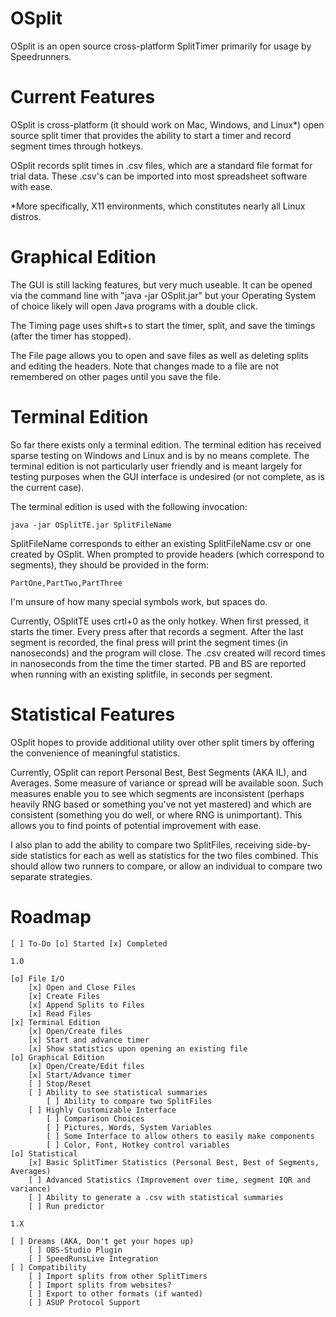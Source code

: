 OSplit
======

OSplit is an open source cross-platform SplitTimer primarily for usage by Speedrunners.

Current Features
================

OSplit is cross-platform (it should work on Mac, Windows, and Linux*) open source split timer that provides the ability to start a timer and record segment times through hotkeys.

OSplit records split times in .csv files, which are a standard file format for trial data. These .csv's can be imported into most spreadsheet software with ease.

*More specifically, X11 environments, which constitutes nearly all Linux distros.

Graphical Edition
=================

The GUI is still lacking features, but very much useable. It can be opened via the command line with "java -jar OSplit.jar" but your Operating System of choice likely will open Java programs with a double click.

The Timing page uses shift+s to start the timer, split, and save the timings (after the timer has stopped).

The File page allows you to open and save files as well as deleting splits and editing the headers. Note that changes made to a file are not remembered on other pages until you save the file.

Terminal Edition
================

So far there exists only a terminal edition. The terminal edition has received sparse testing on Windows and Linux and is by no means complete. The terminal edition is not particularly user friendly and is meant largely for testing purposes when the GUI interface is undesired (or not complete, as is the current case).

The terminal edition is used with the following invocation:

    java -jar OSplitTE.jar SplitFileName
    
SplitFileName corresponds to either an existing SplitFileName.csv or one created by OSplit. When prompted to provide headers (which correspond to segments), they should be provided in the form:

    PartOne,PartTwo,PartThree
    
I'm unsure of how many special symbols work, but spaces do.

Currently, OSplitTE uses crtl+0 as the only hotkey. When first pressed, it starts the timer. Every press after that records a segment. After the last segment is recorded, the final press will print the segment times (in nanoseconds) and the program will close.
The .csv created will record times in nanoseconds from the time the timer started. PB and BS are reported when running with an existing splitfile, in seconds per segment.

Statistical Features
====================

OSplit hopes to provide additional utility over other split timers by offering the convenience of meaningful statistics.

Currently, OSplit can report Personal Best, Best Segments (AKA IL), and Averages. Some measure of variance or spread will be available soon. Such measures enable you to see which segments are inconsistent (perhaps heavily RNG based or something you've not yet mastered) and which are consistent (something you do well, or where RNG is unimportant). This allows you to find points of potential improvement with ease.

I also plan to add the ability to compare two SplitFiles, receiving side-by-side statistics for each as well as statistics for the two files combined. This should allow two runners to compare, or allow an individual to compare two separate strategies.

Roadmap
=======

    [ ] To-Do [o] Started [x] Completed

    1.0

    [o] File I/O
        [x] Open and Close Files
        [x] Create Files
        [x] Append Splits to Files
        [x] Read Files
    [x] Terminal Edition
        [x] Open/Create files
        [x] Start and advance timer
        [x] Show statistics upon opening an existing file
    [o] Graphical Edition
        [x] Open/Create/Edit files
        [x] Start/Advance timer
        [ ] Stop/Reset
        [ ] Ability to see statistical summaries
            [ ] Ability to compare two SplitFiles
        [ ] Highly Customizable Interface
            [ ] Comparison Choices
            [ ] Pictures, Words, System Variables
            [ ] Some Interface to allow others to easily make components
            [ ] Color, Font, Hotkey control variables
    [o] Statistical
        [x] Basic SplitTimer Statistics (Personal Best, Best of Segments, Averages)
        [ ] Advanced Statistics (Improvement over time, segment IQR and variance)
        [ ] Ability to generate a .csv with statistical summaries
        [ ] Run predictor

    1.X

    [ ] Dreams (AKA, Don't get your hopes up)
        [ ] OBS-Studio Plugin
        [ ] SpeedRunsLive Integration
    [ ] Compatibility
        [ ] Import splits from other SplitTimers
        [ ] Import splits from websites?
        [ ] Export to other formats (if wanted)
        [ ] ASUP Protocol Support